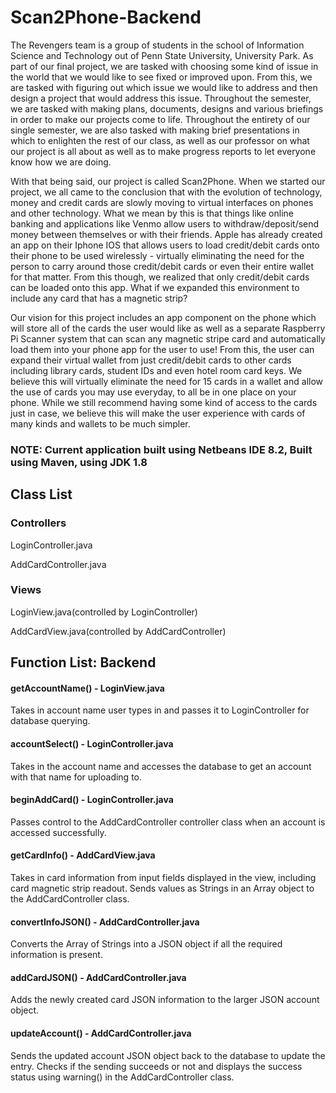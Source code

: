 # Scan2Phone-Backend

  The Revengers team is a group of students in the school of Information Science and Technology out of Penn State University, University Park. As part of our final project, we are tasked with choosing some kind of issue in the world that we would like to see fixed or improved upon. From this, we are tasked with figuring out which issue we would like to address and then design a project that would address this issue. Throughout the semester, we are tasked with making plans, documents, designs and various briefings in order to make our projects come to life. Throughout the entirety of our single semester, we are also tasked with making brief presentations in which to enlighten the rest of our class, as well as our professor on what our project is all about as well as to make progress reports to let everyone know how we are doing.

  With that being said, our project is called Scan2Phone. When we started our project, we all came to the conclusion that with the evolution of technology, money and credit cards are slowly moving to virtual interfaces on phones and other technology. What we mean by this is that things like online banking and applications like Venmo allow users to withdraw/deposit/send money between themselves or with their friends. Apple has already created an app on their Iphone IOS that allows users to load credit/debit cards onto their phone to be used wirelessly - virtually eliminating the need for the person to carry around those credit/debit cards or even their entire wallet for that matter. From this though, we realized that only credit/debit cards can be loaded onto this app. What if we expanded this environment to include any card that has a magnetic strip?

  Our vision for this project includes an app component on the phone which will store all of the cards the user would like as well as a separate Raspberry Pi Scanner system that can scan any magnetic stripe card and automatically load them into your phone app for the user to use! From this, the user can expand their virtual wallet from just credit/debit cards to other cards including library cards, student IDs and even hotel room card keys. We believe this will virtually eliminate the need for 15 cards in a wallet and allow the use of cards you may use everyday, to all be in one place on your phone. While we still recommend having some kind of access to the cards just in case, we believe this will make the user experience with cards of many kinds and wallets to be much simpler.

### NOTE: Current application built using Netbeans IDE 8.2, Built using Maven, using JDK 1.8


## Class List
### Controllers
LoginController.java

AddCardController.java

### Views
LoginView.java(controlled by LoginController)

AddCardView.java(controlled by AddCardController)

## Function List: Backend

#### getAccountName() - LoginView.java
Takes in account name user types in and passes it to LoginController for database querying.
#### accountSelect() - LoginController.java
Takes in the account name and accesses the database to get an account with that name for uploading to.
#### beginAddCard() - LoginController.java
Passes control to the AddCardController controller class when an account is accessed successfully.  
#### getCardInfo() - AddCardView.java
Takes in card information from input fields displayed in the view, including card magnetic strip readout.  Sends values as Strings in an Array object to the AddCardController class.
#### convertInfoJSON() - AddCardController.java
Converts the Array of Strings into a JSON object if all the required information is present.
#### addCardJSON() - AddCardController.java
Adds the newly created card JSON information to the larger JSON account object.
#### updateAccount() - AddCardController.java
Sends the updated account JSON object back to the database to update the entry.  Checks if the sending succeeds or not and displays the success status using warning() in the AddCardController class.
